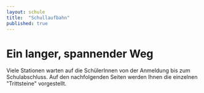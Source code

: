 ```yaml
---
layout: schule
title:  "Schullaufbahn"
published: true
---
```


# Ein langer, spannender Weg

Viele Stationen warten auf die SchülerInnen von der Anmeldung bis zum Schulabschluss. Auf den nachfolgenden Seiten werden Ihnen die einzelnen "Trittsteine" vorgestellt. 

